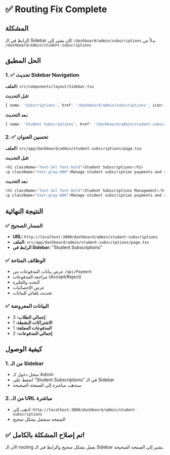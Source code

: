# ✅ Routing Fix Complete

## المشكلة
الرابط في الـ Sidebar كان يشير إلى `/dashboard/admin/subscriptions` بدلاً من `/dashboard/admin/student-subscriptions`

## الحل المطبق

### 1. ✅ تحديث Sidebar Navigation
**الملف:** `src/components/layout/Sidebar.tsx`

**قبل التحديث:**
```typescript
{ name: 'Subscriptions', href: '/dashboard/admin/subscriptions', icon: LayoutDashboard },
```

**بعد التحديث:**
```typescript
{ name: 'Student Subscriptions', href: '/dashboard/admin/student-subscriptions', icon: LayoutDashboard },
```

### 2. ✅ تحسين العنوان
**الملف:** `src/app/dashboard/admin/student-subscriptions/page.tsx`

**قبل التحديث:**
```typescript
<h1 className="text-3xl font-bold">Student Subscriptions</h1>
<p className="text-gray-600">Manage student subscription payments and review status</p>
```

**بعد التحديث:**
```typescript
<h1 className="text-3xl font-bold">Student Subscriptions Management</h1>
<p className="text-gray-600">Manage student subscription payments and review payment status</p>
```

## النتيجة النهائية

### ✅ المسار الصحيح
- **URL:** `http://localhost:3000/dashboard/admin/student-subscriptions`
- **الملف:** `src/app/dashboard/admin/student-subscriptions/page.tsx`
- **الرابط في Sidebar:** "Student Subscriptions"

### ✅ الوظائف المتاحة
- عرض بيانات المدفوعات من `/api/Payment`
- مراجعة المدفوعات (Accept/Reject)
- البحث والفلترة
- عرض الإحصائيات
- تحديث تلقائي للبيانات

### ✅ البيانات المعروضة
- **إجمالي الطلاب:** 3
- **الاشتراكات النشطة:** 1
- **المدفوعات المعلقة:** 1
- **إجمالي المدفوعات:** 2

## كيفية الوصول

### 1. من الـ Sidebar
- سجل دخول كـ Admin
- اضغط على "Student Subscriptions" في الـ Sidebar
- ستذهب مباشرة إلى الصفحة الصحيحة

### 2. من الـ URL مباشرة
- اذهب إلى: `http://localhost:3000/dashboard/admin/student-subscriptions`
- الصفحة ستعمل بشكل صحيح

## ✅ تم إصلاح المشكلة بالكامل!

الآن الـ routing يعمل بشكل صحيح والرابط في الـ Sidebar يشير إلى الصفحة الصحيحة.
